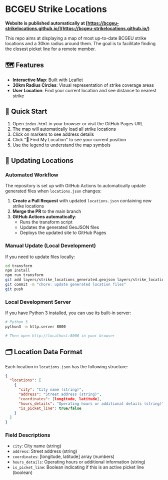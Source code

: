 # BCGEU Strike Locations

**Website is published automatically at [https://bcgeu-strikelocations.github.io/](https://bcgeu-strikelocations.github.io/)**

This repo aims at displaying a map of most up-to-date BCGEU strike locations and a 30km radius around them.
The goal is to facilitate finding the closest picket line for a remote member.

## 🗺️ Features

- **Interactive Map**: Built with Leaflet
- **30km Radius Circles**: Visual representation of strike coverage areas
- **User Location**: Find your current location and see distance to nearest strike

## 🚀 Quick Start

1. Open `index.html` in your browser or visit the GitHub Pages URL
2. The map will automatically load all strike locations
3. Click on markers to see address details
4. Click "📍 Find My Location" to see your current position
5. Use the legend to understand the map symbols

## 🔄 Updating Locations

### Automated Workflow
The repository is set up with GitHub Actions to automatically update generated files when `locations.json` changes:

1. **Create a Pull Request** with updated `locations.json` containing new strike locations
2. **Merge the PR** to the main branch
3. **GitHub Actions automatically**:
   - Runs the transform script
   - Updates the generated GeoJSON files
   - Deploys the updated site to GitHub Pages

### Manual Update (Local Development)
If you need to update files locally:

```bash
cd transform
npm install
npm run transform
git add layers/strike_locations_generated.geojson layers/strike_locations_30k_generated.geojson
git commit -m "chore: update generated location files"
git push
``` 

### Local Development Server

If you have Python 3 installed, you can use its built-in server:

```bash
# Python 3
python3 -m http.server 8000

# Then open http://localhost:8000 in your browser
```

## 🗂️ Location Data Format

Each location in `locations.json` has the following structure:

```json
{
  "locations": [
    {
      "city": "City name (string)",
      "address": "Street address (string)",
      "coordinates": [longitude, latitude],
      "hours_details": "Operating hours or additional details (string)",
      "is_picket_line": true/false
    }
  ]
}
```

### Field Descriptions

- `city`: City name (string)
- `address`: Street address (string)  
- `coordinates`: [longitude, latitude] array (numbers)
- `hours_details`: Operating hours or additional information (string)
- `is_picket_line`: Boolean indicating if this is an active picket line (boolean)
